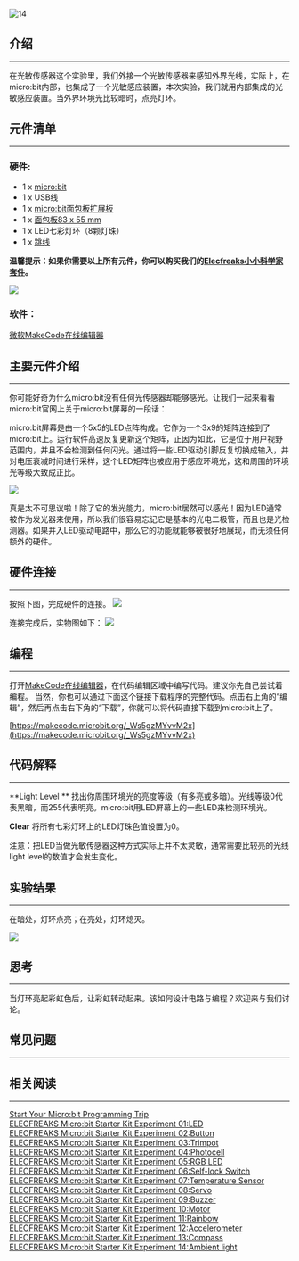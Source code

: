 ![14](https://i.imgur.com/NkZTTdv.jpg)  
## 介绍  
---

在光敏传感器这个实验里，我们外接一个光敏传感器来感知外界光线，实际上，在micro:bit内部，也集成了一个光敏感应装置，本次实验，我们就用内部集成的光敏感应装置。当外界环境光比较暗时，点亮灯环。  


## 元件清单  
---

### 硬件:

- 1 x [micro:bit](http://www.elecfreaks.com/estore/bbc-micro-bit-board-for-coding-programming.html)
- 1 x USB线
- 1 x [micro:bit面包板扩展板](http://www.elecfreaks.com/estore/microbit-breadboard-adapter.html)
- 1 x [面包板83 x 55 mm](http://www.elecfreaks.com/estore/transparent-breadboard-83-55-mm.html)
- 1 x LED七彩灯环（8颗灯珠）
- 1 x [跳线](http://www.elecfreaks.com/estore/breadborad-jumper-wire-65pcs-pack.html)

**温馨提示：如果你需要以上所有元件，你可以购买我们的[Elecfreaks小小科学家套件](https://item.taobao.com/item.htm?spm=a1z10.1-c-s.w4024-17803785896.2.18dc3f94XOgpWg&id=562837851877&scene=taobao_shop)。**

![](https://i.imgur.com/W4tseua.jpg)

### 软件：

[微软MakeCode在线编辑器](https://makecode.microbit.org/)


## 主要元件介绍  
---

你可能好奇为什么micro:bit没有任何光传感器却能够感光。让我们一起来看看micro:bit官网上关于micro:bit屏幕的一段话：

micro:bit屏幕是由一个5x5的LED点阵构成。它作为一个3x9的矩阵连接到了micro:bit上。运行软件高速反复更新这个矩阵，正因为如此，它是位于用户视野范围内，并且不会检测到任何闪光。通过将一些LED驱动引脚反复切换成输入，并对电压衰减时间进行采样，这个LED矩阵也被应用于感应环境光，这和周围的环境光等级大致成正比。

![](https://i.imgur.com/1JzFZG3.jpg) 

真是太不可思议啦！除了它的发光能力，micro:bit居然可以感光！因为LED通常被作为发光器来使用，所以我们很容易忘记它是基本的光电二极管，而且也是光检测器。如果并入LED驱动电路中，那么它的功能就能够被很好地展现，而无须任何额外的硬件。


## 硬件连接
---

按照下图，完成硬件的连接。
![](https://i.imgur.com/fKgQRoW.jpg)

连接完成后，实物图如下：
![](https://i.imgur.com/Hacl6BL.jpg)


## 编程  
---

打开[MakeCode在线编辑器](https://makecode.microbit.org/)，在代码编辑区域中编写代码。建议你先自己尝试着编程。
当然，你也可以通过下面这个链接下载程序的完整代码。点击右上角的“编辑”，然后再点击右下角的“下载”，你就可以将代码直接下载到micro:bit上了。

[https://makecode.microbit.org/_Ws5gzMYvvM2x](https://makecode.microbit.org/_Ws5gzMYvvM2x)


## 代码解释  
---

**Light Level **
找出你周围环境光的亮度等级（有多亮或多暗）。光线等级0代表黑暗，而255代表明亮。micro:bit用LED屏幕上的一些LED来检测环境光。

**Clear**
将所有七彩灯环上的LED灯珠色值设置为0。

注意：把LED当做光敏传感器这种方式实际上并不太灵敏，通常需要比较亮的光线light level的数值才会发生变化。


## 实验结果  
---

在暗处，灯环点亮；在亮处，灯环熄灭。

![](https://i.imgur.com/F9B9ySD.gif)


## 思考   
---

当灯环亮起彩虹色后，让彩虹转动起来。该如何设计电路与编程？欢迎来与我们讨论。

## 常见问题
---


## 相关阅读  
---

[Start Your Micro:bit Programming Trip](https://www.elecfreaks.com/9299.html)  
[ELECFREAKS Micro:bit Starter Kit Experiment 01:LED](https://www.elecfreaks.com/9784.html)  
[ELECFREAKS Micro:bit Starter Kit Experiment 02:Button](https://www.elecfreaks.com/9825.html)  
[ELECFREAKS Micro:bit Starter Kit Experiment 03:Trimpot](https://www.elecfreaks.com/9879.html)  
[ELECFREAKS Micro:bit Starter Kit Experiment 04:Photocell](https://www.elecfreaks.com/9909.html)  
[ELECFREAKS Micro:bit Starter Kit Experiment 05:RGB LED](https://www.elecfreaks.com/9978.html)  
[ELECFREAKS Micro:bit Starter Kit Experiment 06:Self-lock Switch](https://www.elecfreaks.com/10061.html)  
[ELECFREAKS Micro:bit Starter Kit Experiment 07:Temperature Sensor](https://www.elecfreaks.com/10166.html)  
[ELECFREAKS Micro:bit Starter Kit Experiment 08:Servo](https://www.elecfreaks.com/10221.html)  
[ELECFREAKS Micro:bit Starter Kit Experiment 09:Buzzer](https://www.elecfreaks.com/10318.html)  
[ELECFREAKS Micro:bit Starter Kit Experiment 10:Motor](https://www.elecfreaks.com/10362.html)  
[ELECFREAKS Micro:bit Starter Kit Experiment 11:Rainbow](https://www.elecfreaks.com/10508.html)  
[ELECFREAKS Micro:bit Starter Kit Experiment 12:Accelerometer](https://www.elecfreaks.com/10529.html)  
[ELECFREAKS Micro:bit Starter Kit Experiment 13:Compass](https://www.elecfreaks.com/10567.html)  
[ELECFREAKS Micro:bit Starter Kit Experiment 14:Ambient light](https://www.elecfreaks.com/10649.html)

   

